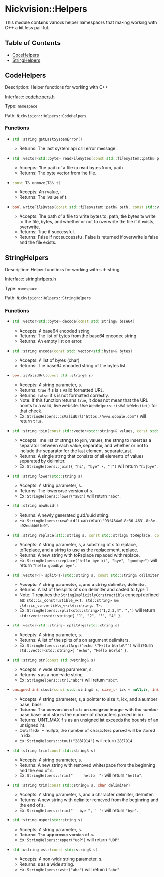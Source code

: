 # Nickvision::Helpers

This module contains various helper namespaces that making working with C++ a bit less painful.

## Table of Contents
- [CodeHelpers](#codehelpers)
- [StringHelpers](#stringhelpers)

## CodeHelpers
Description: Helper functions for working with C++

Interface: [codehelpers.h](/include/helpers/codehelpers.h)

Type: `namespace`

Path: `Nickvision::Helpers::CodeHelpers`

### Functions
- ```cpp
  std::string getLastSystemError()
  ```
    - Returns: The last system api call error message.
- ```cpp
  std::vector<std::byte> readFileBytes(const std::filesystem::path& path)
  ```
    - Accepts: The path of a file to read bytes from, path.
    - Returns: The byte vector from the file.
- ```cpp
  const T& unmove(T&& t)
  ```
    - Accepts: An rvalue, t
    - Returns: The lvalue of t.
- ```cpp
  bool writeFileBytes(const std::filesystem::path& path, const std::vector<std::byte>& bytes, bool overwrite)
  ```
    - Accepts: The path of a file to write bytes to, path, the bytes to write to the file, bytes, and whether or not to overwrite the file if it exists, overwrite.
    - Returns: True if successful.
    - Returns: False if not successful. False is returned if overwrite is false and the file exists.

## StringHelpers
Description: Helper functions for working with std::string

Interface: [stringhelpers.h](/include/helpers/stringhelpers.h)

Type: `namespace`

Path: `Nickvision::Helpers::StringHelpers`

### Functions
- ```cpp
  std::vector<std::byte> decode(const std::string& base64)
  ```
    - Accepts: A base64 encoded string
    - Returns: The list of bytes from the base64 encoded string.
    - Returns: An empty list on error.
- ```cpp
  std::string encode(const std::vector<std::byte>& bytes)
  ```
    - Accepts: A list of bytes (char)
    - Returns: The base64 encoded string of the bytes list.
- ```cpp
  bool isValidUrl(const std::string& s)
  ```
    - Accepts: A string parameter, s.
    - Returns: `true` if s is a valid formatted URL.
    - Returns: `false` if s is not formatted correctly. 
    - Note: If this function returns `true`, it does not mean that the URL points to a valid, live website. Use `WebHelpers::isValidWebsite()` for that check.
    - Ex: `StringHelpers::isValidUrl("https://www.google.com")` will return `true`.
- ```cpp
  std::string join(const std::vector<std::string>& values, const std::string& separator, bool separateLast = true)
  ```
    - Accepts: The list of strings to join, values, the string to insert as a separator between each value, separator, and whether or not to include the separator for the last element, separateLast.
    - Returns: A single string that consists of all elements of values separated by delimiter.
    - Ex: `StringHelpers::join({ "hi", "bye" }, "|")` will return `"hi|bye"`.
- ```cpp 
  std::string lower(std::string s)
  ```
    - Accepts: A string parameter, s.
    - Returns: The lowercase version of s. 
    - Ex: `StringHelpers::lower("aBC")` will return `"abc"`.
- ```cpp
  std::string newGuid()
  ```
    - Returns: A newly generated guid/uuid string.
    - Ex: `StringHelpers::newGuid()` can return `"93f464a0-8c36-4631-8c8e-a92edd4d6fe9"`.
- ```cpp
  std::string replace(std::string s, const std::string& toReplace, const std::string& replace)
  ```
    - Accepts: A string parameter, s, a substring of s to replace, toReplace, and a string to use as the replacement, replace.
    - Returns: A new string with toReplace replaced with replace.
    - Ex: `StringHelpers::replace("hello bye hi", "bye", "goodbye")` will return `"hello goodbye bye"`.
- ```cpp
  std::vector<T> split<T>(std::string s, const std::string& delimiter)
  ```
    - Accepts: A string parameter, s, and a string delimiter, delimiter.
    - Returns: A list of the splits of s on delimiter and casted to type T. 
    - Note: T requires the `StringImplicitlyConstructible` concept defined as: `std::is_constructible_v<T, std::string> && std::is_convertible_v<std::string, T>`.
    - Ex: `StringHelpers::split<std::string>("1,2,3,4", ",")` will return `std::vector<std::string>{ "1", "2", "3", "4" }`.
- ```cpp
  std::vector<std::string> splitArgs(std::string s)
  ```
    - Accepts: A string parameter, s.
    - Returns: A list of the splits of s on argument delimiters.
    - Ex: `StringHelpers::splitArgs("echo \"Hello World\"")` will return `std::vector<std::string>{ "echo", "Hello World" }`.
- ```cpp
  std::string str(const std::wstring& s)
  ```
    - Accepts: A wide string parameter, s.
    - Returns: s as a non-wide string.
    - Ex: `StringHelpers::str(L"abc")` will return `"abc"`.
- ```cpp
  unsigned int stoui(const std::string& s, size_t* idx = nullptr, int base = 10)
  ```
    - Accepts: A string parameter, s, a pointer to size_t, idx, and a number base, base.
    - Returns: The conversion of s to an unsigned integer with the number base base. and stores the number of characters parsed in idx.
    - Returns: UINT_MAX if s as an unsigned int exceeds the bounds of an unsigned int.
    - Out: If idx != nullptr, the number of characters parsed will be stored in idx.
    - Ex: `StringHelpers::stoui("2837914")` will return `2837914`.
- ```cpp
  std::string trim(const std::string& s)
  ```
    - Accepts: A string parameter, s.
    - Returns: A new string with removed whitespace from the beginning and the end of s. 
    - Ex: `StringHelpers::trim("     hello  ")` will return `"hello"`.
- ```cpp
  std::string trim(const std::string& s, char delimiter)
  ```
    - Accepts: A string parameter, s, and a character delimiter, delimiter. 
    - Returns: A new string with delimiter removed from the beginning and the end of s.
    - Ex: `StringHelpers::trim("---bye-", '-')` will return `"bye"`.
- ```cpp
  std::string upper(std::string s)
  ```
    - Accepts: A string parameter, s.
    - Returns: The uppercase version of s. 
    - Ex: `StringHelpers::upper("uoP")` will return `"UOP"`.
- ```cpp
  std::wstring wstr(const std::string& s)
  ```
    - Accepts: A non-wide string parameter, s.
    - Returns: s as a wide string.
    - Ex: `StringHelpers::wstr("abc")` will return `L"abc"`.
